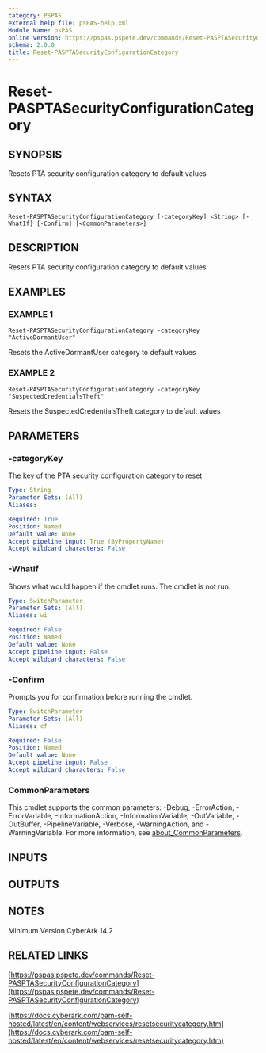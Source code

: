 ```yaml
---
category: PSPAS
external help file: psPAS-help.xml
Module Name: psPAS
online version: https://pspas.pspete.dev/commands/Reset-PASPTASecurityConfigurationCategory
schema: 2.0.0
title: Reset-PASPTASecurityConfigurationCategory
---
```


# Reset-PASPTASecurityConfigurationCategory

## SYNOPSIS
Resets PTA security configuration category to default values

## SYNTAX

```
Reset-PASPTASecurityConfigurationCategory [-categoryKey] <String> [-WhatIf] [-Confirm] [<CommonParameters>]
```

## DESCRIPTION
Resets PTA security configuration category to default values


## EXAMPLES

### EXAMPLE 1
```
Reset-PASPTASecurityConfigurationCategory -categoryKey "ActiveDormantUser"
```

Resets the ActiveDormantUser category to default values

### EXAMPLE 2
```
Reset-PASPTASecurityConfigurationCategory -categoryKey "SuspectedCredentialsTheft"
```

Resets the SuspectedCredentialsTheft category to default values

## PARAMETERS

### -categoryKey
The key of the PTA security configuration category to reset

```yaml
Type: String
Parameter Sets: (All)
Aliases:

Required: True
Position: Named
Default value: None
Accept pipeline input: True (ByPropertyName)
Accept wildcard characters: False
```

### -WhatIf
Shows what would happen if the cmdlet runs.
The cmdlet is not run.

```yaml
Type: SwitchParameter
Parameter Sets: (All)
Aliases: wi

Required: False
Position: Named
Default value: None
Accept pipeline input: False
Accept wildcard characters: False
```

### -Confirm
Prompts you for confirmation before running the cmdlet.

```yaml
Type: SwitchParameter
Parameter Sets: (All)
Aliases: cf

Required: False
Position: Named
Default value: None
Accept pipeline input: False
Accept wildcard characters: False
```

### CommonParameters
This cmdlet supports the common parameters: -Debug, -ErrorAction, -ErrorVariable, -InformationAction, -InformationVariable, -OutVariable, -OutBuffer, -PipelineVariable, -Verbose, -WarningAction, and -WarningVariable. For more information, see [about_CommonParameters](http://go.microsoft.com/fwlink/?LinkID=113216).

## INPUTS

## OUTPUTS

## NOTES
Minimum Version CyberArk 14.2

## RELATED LINKS

[https://pspas.pspete.dev/commands/Reset-PASPTASecurityConfigurationCategory](https://pspas.pspete.dev/commands/Reset-PASPTASecurityConfigurationCategory)

[https://docs.cyberark.com/pam-self-hosted/latest/en/content/webservices/resetsecuritycategory.htm](https://docs.cyberark.com/pam-self-hosted/latest/en/content/webservices/resetsecuritycategory.htm)
